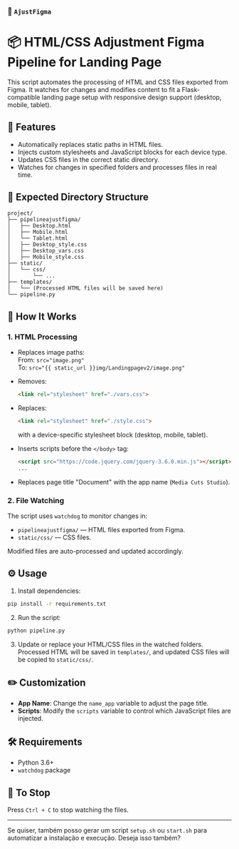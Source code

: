 

### 📄 `AjustFigma`

# 📦 HTML/CSS Adjustment Figma Pipeline for Landing Page

This script automates the processing of HTML and CSS files exported from Figma. It watches for changes and modifies content to fit a Flask-compatible landing page setup with responsive design support (desktop, mobile, tablet).

## 🚀 Features

- Automatically replaces static paths in HTML files.
- Injects custom stylesheets and JavaScript blocks for each device type.
- Updates CSS files in the correct static directory.
- Watches for changes in specified folders and processes files in real time.

## 📁 Expected Directory Structure

```
project/
├── pipelineajustfigma/
│   ├── Desktop.html
│   ├── Mobile.html
│   └── Tablet.html
│   ├── Desktop_style.css
│   ├── Desktop_vars.css
│   ├── Mobile_style.css
├── static/
│   └── css/
│       └── ...
├── templates/
│   └── (Processed HTML files will be saved here)
└── pipeline.py
```

## 🧠 How It Works

### 1. HTML Processing

- Replaces image paths:  
  From: `src="image.png"`  
  To: `src="{{ static_url }}img/Landingpagev2/image.png"`

- Removes:  
  ```html
  <link rel="stylesheet" href="./vars.css">
  ```

- Replaces:  
  ```html
  <link rel="stylesheet" href="./style.css">
  ```
  with a device-specific stylesheet block (desktop, mobile, tablet).

- Inserts scripts before the `</body>` tag:
  ```html
  <script src="https://code.jquery.com/jquery-3.6.0.min.js"></script>
  ...
  ```

- Replaces page title "Document" with the app name (`Media Cuts Studio`).

### 2. File Watching

The script uses `watchdog` to monitor changes in:

- `pipelineajustfigma/` — HTML files exported from Figma.
- `static/css/` — CSS files.

Modified files are auto-processed and updated accordingly.

## ⚙️ Usage

1. Install dependencies:

```bash
pip install -r requirements.txt
```

2. Run the script:

```bash
python pipeline.py
```

3. Update or replace your HTML/CSS files in the watched folders. Processed HTML will be saved in `templates/`, and updated CSS files will be copied to `static/css/`.

## ✏️ Customization

- **App Name**: Change the `name_app` variable to adjust the page title.
- **Scripts**: Modify the `scripts` variable to control which JavaScript files are injected.

## 🛠 Requirements

- Python 3.6+
- `watchdog` package

## 🧯 To Stop

Press `Ctrl + C` to stop watching the files.

---

Se quiser, também posso gerar um script `setup.sh` ou `start.sh` para automatizar a instalação e execução. Deseja isso também?
